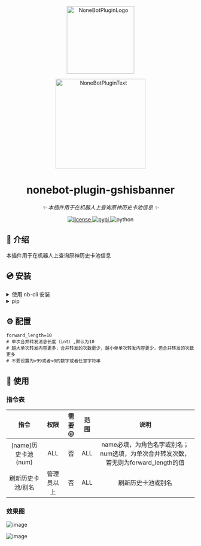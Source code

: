 <div align="center">
  <a href="https://v2.nonebot.dev/store"><img src="https://ghproxy.com/https://github.com/A-kirami/nonebot-plugin-template/blob/resources/nbp_logo.png" width="180" height="180" alt="NoneBotPluginLogo"></a>
  <br>
  <p><img src="https://ghproxy.com/https://github.com/A-kirami/nonebot-plugin-template/blob/resources/NoneBotPlugin.svg" width="240" alt="NoneBotPluginText"></p>
</div>

<div align="center">

# nonebot-plugin-gshisbanner

_✨ 本插件用于在机器人上查询原神历史卡池信息 ✨_

<a href="./LICENSE">
    <img src="https://img.shields.io/github/license/forchannot/nonebot-plugin-gshisbanner.svg" alt="license">
</a>
<a href="https://pypi.python.org/pypi/nonebot-plugin-gshisbanner">
    <img src="https://img.shields.io/pypi/v/nonebot-plugin-gshisbanner.svg" alt="pypi">
</a>
<img src="https://img.shields.io/badge/python-3.9+-blue.svg" alt="python">

</div>

## 📖 介绍

本插件用于在机器人上查询原神历史卡池信息

## 💿 安装

<details>
<summary>使用 nb-cli 安装</summary>
在 nonebot2 项目的根目录下打开命令行, 输入以下指令即可安装

    nb plugin install nonebot-plugin-gshisbanner
</details>

<details>
<summary>pip</summary>

    pip install nonebot-plugin-gshisbanner
打开 nonebot2 项目根目录下的 `pyproject.toml` 文件, 在 `[tool.nonebot]` 部分追加写入

    plugins = ["nonebot_plugin_gshisbanner"]
</details>

## ⚙️ 配置
```
forward_length=10
# 单次合并转发消息长度（int）,默认为10
# 越大单次转发内容更多，合并转发的次数更少，越小单单次转发内容更少，但合并转发的次数更多
# 不要设置为>99或者<0的数字或者任意字符串
```

## 🎉 使用
### 指令表
|       指令        |  权限   | 需要@ | 范围  |                          说明                          |
|:---------------:|:-----:|:---:|:---:|:----------------------------------------------------:|
| [name]历史卡池(num) |  ALL  |  否  | ALL | name必填，为角色名字或别名；num选填，为单次合并转发次数，若无则为forward_length的值 |
|    刷新历史卡池/别名    | 管理员以上 |  否  | ALL |                      刷新历史卡池或别名                       |
### 效果图
![image](https://cdn.staticaly.com/gh/forchannot/mypicgo@main/20230315/image.40vk11yurwc0.jpg)

![image](https://cdn.staticaly.com/gh/forchannot/mypicgo@main/20230315/image.50gyt4mcjc40.jpg)
